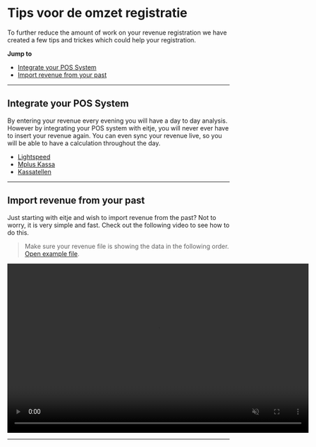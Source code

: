 # Tips voor de omzet registratie

To further reduce the amount of work on your revenue registration we have created a few tips and trickes which could help your registration.

**Jump to**
* [Integrate your POS System](en/tips-omzet?id=)
* [Import revenue from your past](en/tips-omzet?id=)

---

## Integrate your POS System

By entering your revenue every evening you will have a day to day analysis. However by integrating your POS system with eitje, you will never ever have to insert your revenue again. You can even sync your revenue live, so you will be able to have a calculation throughout the day.

* [Lightspeed](lightspeed.md)	
* [Mplus Kassa](mplus.md)	
* [Kassatellen](kassatellen.md)	


---

## Import revenue from your past
Just starting with eitje and wish to import revenue from the past? Not to worry, it is very simple and fast. Check out the following video to see how to do this.

> Make sure your revenue file is showing the data in the following order. [Open example file](https://eitje-prod.s3-eu-west-1.amazonaws.com/own/eitje_example_revenue_import.xlsx).

<video controls
       muted 
       src="/assets/omzetImport.mov"
       width="683"
       height="384">
</video>

---